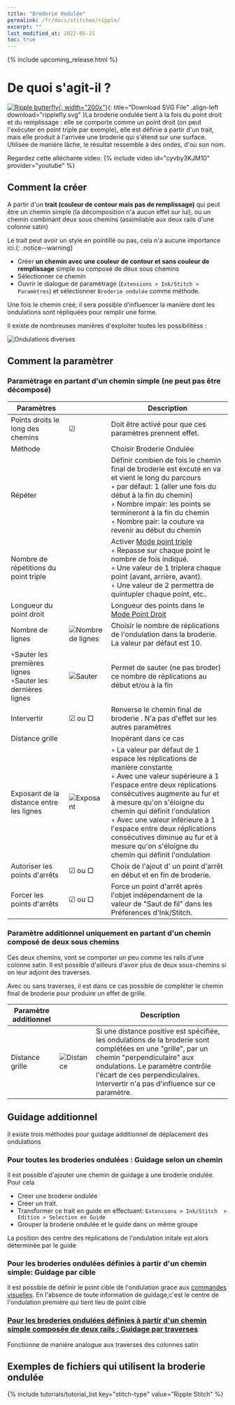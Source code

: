 ```yaml
---
title: "Broderie Ondulée"
permalink: /fr/docs/stitches/ripple/
excerpt: ""
last_modified_at: 2022-05-21
toc: true
---
```

{% include upcoming_release.html %}
# De quoi s'agit-il ?

[![Ripple butterfly](/assets/images/docs/ripplefly.jpg){: width="200x"}](/assets/images/docs/ripplefly.svg){: title="Download SVG File" .align-left download="ripplefly.svg" }La broderie ondulée tient à la fois du point droit et du remplissage : elle se comporte comme un point droit (on peut l'exécuter  en point triple par exemple), elle est définie à partir d'un trait, mais elle produit à l'arrivée une broderie qui s'étend sur une surface. Utilisée de manière lâche, le résultat ressemble à des ondes, d'où son nom. 


Regardez cette alléchante video: {% include video id="cyvby3KJM10" provider="youtube" %}

##  Comment la créer
A partir d'un  **trait (couleur de contour mais pas de remplissage)** qui peut être un  chemin  simple (la décomposition n'a aucun effet sur lui), ou un  chemin  combinant deux sous chemins (assimilable  aux  deux rails d'une colonne satin) 

Le trait peut  avoir un style en pointillé ou pas, cela n'a aucune importance ici.{: .notice--warning}

* Créer **un chemin avec une couleur de contour et sans couleur de remplissage** simple ou composé de deux sous chemins 
* Sélectionner ce chemin
* Ouvrir le dialogue de paramètrage (`Extensions > Ink/Stitch > Paramètres`) et sélectionner `Broderie ondulée` comme méthode.

Une  fois le chemin créé, il sera possible d'influencer la manière dont les ondulations sont répliquées pour remplir une forme.




Il existe de nombreuses manières d'exploiter toutes les possibilitéss :

![Ondulations diverses](/assets/images/docs/fr/rippleways_fr.svg)

## Comment la paramètrer


### Paramètrage en partant d'un chemin simple (ne peut pas être décomposé)

Paramètres||Description
---|---|---
Points droits le long des chemins   |  ☑  |Doit être activé pour que ces paramètres prennent effet.
Méthode      || Choisir Broderie Ondulée
Répéter                      || Définir combien de fois le chemin final de broderie est excuté en va et vient le long du parcours <br />◦ par défaut: 1 (aller une fois du début à la fin du chemin)<br />◦ Nombre impair: les points se termineront à la fin du chemin<br />◦ Nombre pair: la couture va revenir au début du chemin
Nombre de répétitions du point triple || Activer [Mode point triple](/fr/docs/stitches/bean-stitch/)<br />◦ Repasse sur chaque point le nombre de fois indiqué.<br />◦ Une valeur de 1 triplera chaque point (avant, arrière, avant).<br />◦ Une valeur de 2 permettra de quintupler chaque point, etc..<br />
Longueur du point droit||Longueur des points dans le [Mode Point Droit](/fr/docs/stitches/running-stitch/)
Nombre de lignes|<img src="/assets/images/docs/ripple_only_lines.svg" alt="Nombre de lignes"/>|Choisir le nombre de réplications de l'ondulation dans la broderie. La valeur par défaut est 10.
◦Sauter les premières lignes <br /> ◦Sauter les dernières lignes  |<img src="/assets/images/docs/ripple_only_skip.svg" alt="Sauter"/>| Permet de sauter (ne pas broder)  ce nombre de réplications au début et/ou à la fin
Intervertir |☑  ou ▢|  Renverse le  chemin final de broderie . N'a pas d'effet sur les autres paramètres
Distance grille || Inopérant dans ce cas
Exposant de la distance entre les lignes|<img src="/assets/images/docs/ripple_only_exponent.svg" alt="Exposant"/>| ◦ La valeur par défaut de 1 espace les réplications de manière constante<br />◦ Avec une valeur supérieure à  1 l'espace  entre deux réplications consécutives augmente au fur et à mesure qu'on s'éloigne du chemin qui définit l'ondulation  <br />◦ Avec une valeur inférieure à  1 l'espace  entre deux réplications consécutives diminue au fur et à mesure qu'on s'éloigne du chemin qui définit l'ondulation
Autoriser les points d'arrêts | ☑  ou ▢|Choix de l'ajout d' un point d'arrêt en début et en fin de broderie.
Forcer les points d'arrêts | ☑ ou ▢| Force un point d'arrêt après l'objet indépendament de la valeur de "Saut de fil" dans les Préférences d'Ink/Stitch.


### Paramètre additionnel uniquement en partant d'un chemin composé de deux sous chemins
Ces deux chemins, vont  se comporter un peu comme les rails d'une colonne satin. Il est possible d'ailleurs d'avoir plus de deux sous-chemins si on leur adjoint des traverses.

Avec ou sans traverses, il est dans ce cas possible de compléter le chemin final de  broderie pour produire un effet de grille.

Paramètre additionnel||Description
---|---|---
Distance grille |<img src="/assets/images/docs/ripple_only_grid.svg" alt="Distance"/>| Si une distance positive est spécifiée, les ondulations de la broderie sont complétées  en une "grille", par un chemin "perpendiculaire" aux ondulations. Le paramètre contrôle l'écart de ces perpendiculaires. Intervertir  n'a pas  d'influence sur ce paramètre.

## Guidage additionnel
Il existe trois  méthodes pour guidage additionnel de déplacement des ondulations

### Pour toutes les broderies ondulées : Guidage selon un chemin
Il  est possible d'ajouter une chemin de guidage à une broderie ondulée.
Pour cela
- Creer une broderie ondulée
- Creer un trait. 
- Transformer ce trait en guide en effectuant: `Extensions > Ink/Stitch  > Edition > Selection en Guide`
- Grouper la broderie ondulée et le guide dans un même groupe

La position des centre des réplications de l'ondulation initale est alors déterminée par le guide


### Pour les  broderies ondulées définies à partir d'un chemin simple: Guidage par cible
Il est possible de définir le point cible de l'ondulation grace aux [commandes visuelles](/fr/docs/commands/). En l'absence de  toute information de guidage,c'est le centre de l'ondulation première qui  tient lieu de point cible

### [Pour les  broderies ondulées définies à partir d'un chemin simple composée de deux rails : Guidage par traverses](#traverses)
Fonctionne de manière analogue aux traverses des colonnes satin


##  Exemples de fichiers qui utilisent la broderie ondulée 
{% include tutorials/tutorial_list key="stitch-type" value="Ripple Stitch" %}
